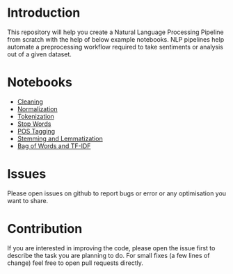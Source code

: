 # Introduction
This repository will help you create a Natural Language Processing Pipeline from scratch with the help of below example notebooks. NLP pipelines help automate a preprocessing workflow required to take sentiments or analysis out of a given dataset.

# Notebooks
* [Cleaning](https://github.com/rajatsharma369007/NLP_pipelines/blob/master/cleaning_practice.ipynb)
* [Normalization](https://github.com/rajatsharma369007/NLP_pipelines/blob/master/normalization_practice.ipynb)
* [Tokenization](https://github.com/rajatsharma369007/NLP_pipelines/blob/master/tokenization_practice.ipynb)
* [Stop Words](https://github.com/rajatsharma369007/NLP_pipelines/blob/master/stop_words_practice.ipynb)
* [POS Tagging](https://github.com/rajatsharma369007/NLP_pipelines/blob/master/pos_ner_practice.ipynb)
* [Stemming and Lemmatization](https://github.com/rajatsharma369007/NLP_pipelines/blob/master/stem_lemmatize_practice.ipynb)
* [Bag of Words and TF-IDF](https://github.com/rajatsharma369007/NLP_pipelines/blob/master/bow_tfidf_practice.ipynb)


# Issues
Please open issues on github to report bugs or error or any optimisation you want to share.

# Contribution
If you are interested in improving the code, please open the issue first to describe the task you are planning to do. For small fixes (a few lines of change) feel free to open pull requests directly.
